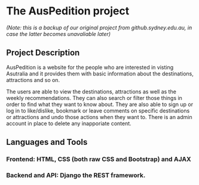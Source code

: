 # The AusPedition project

*(Note: this is a backup of our original project from github.sydney.edu.au, in case the latter becomes unavaliable later)*

## Project Description
AusPedition is a website for the people who are interested in visting Asutralia and it provides them with basic information about the destinations, attractions and so on. 

The users are able to view the destinations, attractions as well as the weekly recommendations. They can also search or filter those things in order to find what they want to know about. They are also able to sign up or log in to like/dislike, bookmark or leave comments on specific destinations or attractions and undo those actions when they want to. There is an admin account in place to delete any inapporiate content.
 
## Languages and Tools
### Frontend: HTML, CSS (both raw CSS and Bootstrap) and AJAX
### Backend and API: Django the REST framework.

